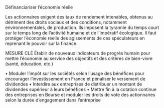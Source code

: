 Définanciariser l’économie réelle

Les actionnaires exigent des taux de rendement intenables, obtenus au détriment des droits sociaux et des conditions, notamment environnementales, de production. Ils imposent la tyrannie du temps court sur le temps long de l’activité humaine et de l’impératif écologique. Il faut protéger l’économie réelle des agissements de ces spéculateurs en reprenant le pouvoir sur la finance.


MESURE CLÉ
Établir de nouveaux indicateurs de progrès humain pour mettre l’économie au service des objectifs et des critères de bien-vivre (santé, éducation, etc.)

• Moduler l’impôt sur les sociétés selon l’usage des bénéfices pour encourager l’investissement en France et pénaliser le versement de dividendes
• Interdire aux entreprises de distribuer un montant de dividendes supérieur à leurs bénéfices
• Mettre fin à la cotation continue des entreprises en Bourse et moduler les droits de vote des actionnaires selon la durée d’engagement dans l’entreprise